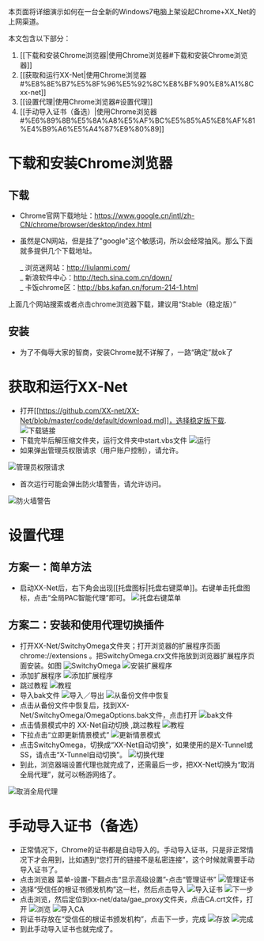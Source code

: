 本页面将详细演示如何在一台全新的Windows7电脑上架设起Chrome+XX_Net的上网渠道。

本文包含以下部分：

1. [[下载和安装Chrome浏览器|使用Chrome浏览器#下载和安装Chrome浏览器]]
2. [[获取和运行XX-Net|使用Chrome浏览器#%E8%8E%B7%E5%8F%96%E5%92%8C%E8%BF%90%E8%A1%8Cxx-net]]
3. [[设置代理|使用Chrome浏览器#设置代理]]
4. [[手动导入证书（备选）|使用Chrome浏览器#%E6%89%8B%E5%8A%A8%E5%AF%BC%E5%85%A5%E8%AF%81%E4%B9%A6%E5%A4%87%E9%80%89]]

# 下载和安装Chrome浏览器
## 下载
* Chrome官网下载地址：https://www.google.cn/intl/zh-CN/chrome/browser/desktop/index.html
* 虽然是CN网站，但是挂了"google"这个敏感词，所以会经常抽风。那么下面就多提供几个下载地址。

  _ 浏览迷网站：http://liulanmi.com/  
  _ 新浪软件中心：http://tech.sina.com.cn/down/  
  _ 卡饭chrome区：http://bbs.kafan.cn/forum-214-1.html  

上面几个网站搜索或者点击chrome浏览器下载，建议用“Stable（稳定版）”

## 安装
* 为了不侮辱大家的智商，安装Chrome就不详解了，一路“确定”就ok了

# 获取和运行XX-Net
* 打开[[https://github.com/XX-net/XX-Net/blob/master/code/default/download.md]]，选择稳定版下载.
![下载链接](https://cloud.githubusercontent.com/assets/13873808/16293362/eaa5e1ee-394b-11e6-8660-04d84892c8d2.png)
* 下载完毕后解压缩文件夹，运行文件夹中start.vbs文件
![运行](https://cloud.githubusercontent.com/assets/13873808/16293263/150b6cc0-394b-11e6-9b84-9428caa6f780.png)
* 如果弹出管理员权限请求（用户账户控制），请允许。

![管理员权限请求](https://cloud.githubusercontent.com/assets/6830787/10132435/079df852-6609-11e5-824d-06c8c4bb929b.PNG)

* 首次运行可能会弹出防火墙警告，请允许访问。

![防火墙警告](https://cloud.githubusercontent.com/assets/6830787/10131885/feb9afa4-6605-11e5-82c5-b2f15eb2ebd2.PNG)

# 设置代理
## 方案一：简单方法
* 启动XX-Net后，右下角会出现[[托盘图标|托盘右键菜单]]。右键单击托盘图标，点击“全局PAC智能代理”即可。
![托盘右键菜单](https://cloud.githubusercontent.com/assets/6830787/10132436/07a149f8-6609-11e5-8e1b-1dbe9336b226.PNG)

## 方案二：安装和使用代理切换插件
* 打开XX-Net/SwitchyOmega文件夹；打开浏览器的扩展程序页面 chrome://extensions 。把SwitchyOmega.crx文件拖放到浏览器扩展程序页面安装。如图
![SwitchyOmega](https://raw.githubusercontent.com/yeahwu/recycle-bin/master/xx0.JPG)
![安装扩展程序](https://raw.githubusercontent.com/yeahwu/recycle-bin/master/xx1.JPG)
* 添加扩展程序
![添加扩展程序](https://raw.githubusercontent.com/yeahwu/recycle-bin/master/xx2.JPG)
* 跳过教程
![教程](https://raw.githubusercontent.com/yeahwu/recycle-bin/master/xx3.JPG)
* 导入bak文件
![导入／导出](https://raw.githubusercontent.com/yeahwu/recycle-bin/master/xx4.JPG)
![从备份文件中恢复](https://github.com/yeahwu/recycle-bin/blob/master/xx5.JPG)
* 点击从备份文件中恢复后，找到XX-Net/SwitchyOmega/OmegaOptions.bak文件，点击打开
![bak文件](https://raw.githubusercontent.com/yeahwu/recycle-bin/master/xx5.5.JPG)
* 点击情景模式中的 XX-Net自动切换 ,跳过教程
![教程](https://raw.githubusercontent.com/yeahwu/recycle-bin/master/xx6.JPG)
* 下拉点击“立即更新情景模式”
![更新情景模式](https://cloud.githubusercontent.com/assets/13328328/16223849/f6731972-37d1-11e6-83c1-88b876f4f52d.png)
* 点击SwitchyOmega，切换成“XX-Net自动切换”，如果使用的是X-Tunnel或SS，请点击“X-Tunnel自动切换”。
![切换代理](https://raw.githubusercontent.com/yeahwu/recycle-bin/master/xx7.png)
* 到此，浏览器端设置代理也就完成了，还需最后一步，把XX-Net切换为“取消全局代理”，就可以畅游网络了。

![取消全局代理](https://raw.githubusercontent.com/yeahwu/wu/master/pan8.jpg)

# 手动导入证书（备选）
* 正常情况下，Chrome的证书都是自动导入的。手动导入证书，只是非正常情况下才会用到，比如遇到“您打开的链接不是私密连接”，这个时候就需要手动导入证书了。
* 点击浏览器 菜单-设置-下翻点击“显示高级设置”-点击“管理证书”
![管理证书](https://raw.githubusercontent.com/yeahwu/recycle-bin/master/zs0.JPG)
* 选择“受信任的根证书颁发机构”这一栏，然后点击导入
![导入证书](https://raw.githubusercontent.com/yeahwu/recycle-bin/master/zs1.JPG)
![下一步](https://raw.githubusercontent.com/yeahwu/recycle-bin/master/zs2.JPG)
* 点击浏览，然后定位到xx-net/data/gae_proxy文件夹，点击CA.crt文件，打开
![浏览](https://raw.githubusercontent.com/yeahwu/recycle-bin/master/zs3.JPG)
![导入CA](https://raw.githubusercontent.com/yeahwu/recycle-bin/master/zs4.JPG)
* 将证书存放在“受信任的根证书颁发机构”，点击下一步，完成
![存放](https://raw.githubusercontent.com/yeahwu/recycle-bin/master/zs5.JPG)
![完成](https://raw.githubusercontent.com/yeahwu/recycle-bin/master/zs6.JPG)
* 到此手动导入证书也就完成了。
